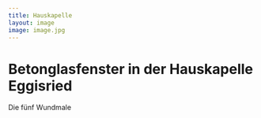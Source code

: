 ```yaml
---
title: Hauskapelle
layout: image
image: image.jpg
---
```


# Betonglasfenster in der Hauskapelle Eggisried

Die fünf Wundmale
